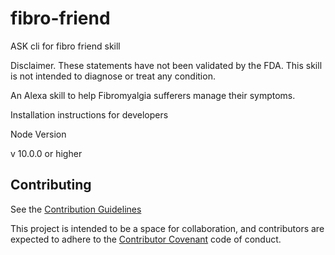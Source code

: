 # fibro-friend

ASK cli for fibro friend skill

Disclaimer. These statements have not been validated by the FDA. This skill is not intended to diagnose or treat any condition.

An Alexa skill to help Fibromyalgia sufferers manage their symptoms.

Installation instructions for developers

Node Version

v 10.0.0 or higher

## Contributing

See the [Contribution Guidelines](https://github.com/stevenbeales/fibro-friend/blob/master/CONTRIBUTING.md)

This project is intended to be a space for collaboration, and contributors are expected to adhere to the [Contributor Covenant](http://contributor-covenant.org) code of conduct.

